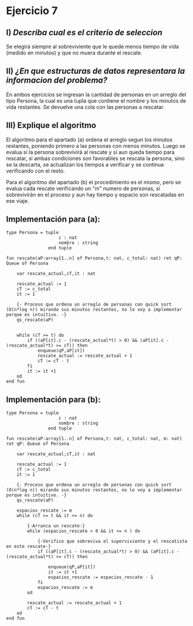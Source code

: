 # Ejercicio 7

## I) ***Describa cual es el criterio de seleccion***

Se elegirá siempre al sobreviviente que le quede menos tiempo de vida (medido en minutos) y que no muera durante el rescate.

## II) ***¿En que estructuras de datos representara la informacion del problema?***

En ambos ejercicios se ingresan la cantidad de personas en un arreglo del tipo Persona, la cual es una tupla que contiene el nombre y los minutos de vida restantes. Se devuelve una cola con las personas a rescatar.

## III) **Explique el algoritmo**

El algoritmo para el apartado (a) ordena el arreglo segun los minutos restantes, poniendo primero a las personas con menos minutos. Luego se evalua si la persona sobrevivirá al rescate y si aun queda tiempo para rescatar, si ambas condiciones son favorables se rescata la persona, sino se la descarta, se actualizan los tiempos a verificar y se continua verificando con el resto.

Para el algoritmo del apartado (b) el procedimiento es el mismo, pero se evalua cada rescate verificando un "m" numero de personas, si sobrevivirán en el proceso y aun hay tiempo y espacio son rescatadas en ese viaje.

## Implementación para (a):
~~~~
type Persona = tuple
                    c : nat
                    nombre : string
                end tuple

fun rescate(aP:array[1..n] of Persona,t: nat, c_total: nat) ret qP: Queue of Persona

    var rescate_actual,cT,it : nat

    rescate_actual := 1
    cT := c_total
    it := 1

    {- Proceso que ordena un arreglo de personas con quick sort (O(n*log n)) mirando sus minutos restantes, no lo voy a implementar porque es intuitivo. -}
    qs_rescate(aP) 

    
    while (cT >= t) do
        if ((aP[it].c - (rescate_actual*t) > 0) && (aP[it].c - (rescate_actual*t) >= cT)) then
            enqueue(qP,aP[it])
            rescate_actual := rescate_actual + 1
            cT := cT - t
        fi
        it := it +1
    od
end fun
~~~~

## Implementación para (b):
~~~~
type Persona = tuple
                    c : nat
                    nombre : string
                end tuple

fun rescate(aP:array[1..n] of Persona,t: nat, c_total: nat, m: nat) ret qP: Queue of Persona

    var rescate_actual,cT,it : nat

    rescate_actual := 1
    cT := c_total
    it := 1

    {- Proceso que ordena un arreglo de personas con quick sort (O(n*log n)) mirando sus minutos restantes, no lo voy a implementar porque es intuitivo. -}
    qs_rescate(aP) 

    espacios_rescate := m
    while (cT >= t && it <= n) do

        {-Arranca un rescate-}
        while (espacios_rescate > 0 && it <= n ) do
        
            {-Verifico que sobreviva el superviviente y el rescatista en este rescate-}
            if ((aP[it].c - (rescate_actual*t) > 0) && (aP[it].c - (rescate_actual*t) >= cT)) then

                enqueue(qP,aP[it])
                it := it +1
                espacios_rescate := espacios_rescate - 1
            fi
            espacios_rescate := m
        od

        rescate_actual := rescate_actual + 1
        cT := cT - t
    od
end fun
~~~~